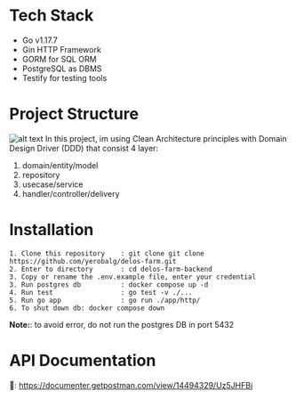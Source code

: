 # Tech Stack
- Go v1.17.7
- Gin HTTP Framework
- GORM for SQL ORM
- PostgreSQL as DBMS
- Testify for testing tools

# Project Structure
![alt text](https://miro.medium.com/max/1400/1*phecRia6It8AnwlFjhjx2w.jpeg)
In this project, im using Clean Architecture principles with Domain Design Driver (DDD) that consist 4 layer:
1. domain/entity/model
2. repository
3. usecase/service
4. handler/controller/delivery


# Installation
```
1. Clone this repository    : git clone git clone https://github.com/yerobalg/delos-farm.git
2. Enter to directory       : cd delos-farm-backend
3. Copy or rename the .env.example file, enter your credential
3. Run postgres db          : docker compose up -d
4. Run test                 : go test -v ./...
5. Run go app               : go run ./app/http/
6. To shut down db: docker compose down 
```

**Note:**: to avoid error, do not run the postgres DB in port 5432 

# API Documentation
📃: https://documenter.getpostman.com/view/14494329/Uz5JHFBj
